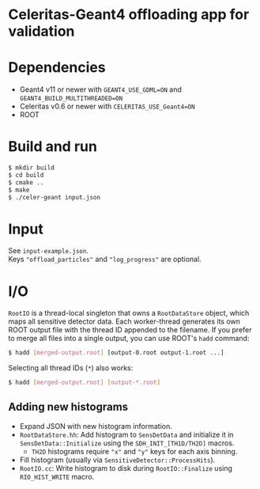 Celeritas-Geant4 offloading app for validation
==============================================

# Dependencies

- Geant4 v11 or newer with `GEANT4_USE_GDML=ON` and
  `GEANT4_BUILD_MULTITHREADED=ON`
- Celeritas v0.6 or newer with `CELERITAS_USE_Geant4=ON`
- ROOT

# Build and run

```sh
$ mkdir build
$ cd build
$ cmake ..
$ make
$ ./celer-geant input.json
```

# Input

See `input-example.json`.  
Keys `"offload_particles"` and `"log_progress"` are optional.

# I/O
`RootIO` is a thread-local singleton that owns a `RootDataStore` object, which
maps all sensitive detector data. Each worker-thread generates its own ROOT
output file with the thread ID appended to the filename. If you prefer to merge
all files into a single output, you can use ROOT's `hadd` command:
```sh
$ hadd [merged-output.root] [output-0.root output-1.root ...]
```
Selecting all thread IDs (`*`) also works:
```sh
$ hadd [merged-output.root] [output-*.root]
```

## Adding new histograms

- Expand JSON with new histogram information.
- `RootDataStore.hh`: Add histogram to `SensDetData` and initialize it in
  `SensDetData::Initialize` using the `SDH_INIT_[TH1D/TH2D]` macros.
  - `TH2D` histograms require `"x"` and `"y"` keys for each axis binning.
- Fill histogram (usually via `SensitiveDetector::ProcessHits`).
- `RootIO.cc`: Write histogram to disk during `RootIO::Finalize` using
  `RIO_HIST_WRITE` macro.
